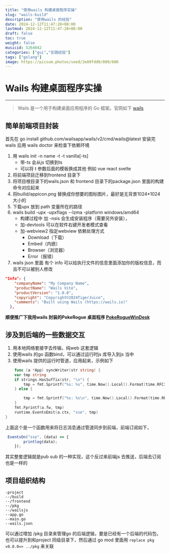 ```yaml
---
title: "使用wails 构建桌面程序实操"
slug: "wails-build"
description: "使用wails 的经验"
date: 2024-12-12T11:47:28+08:00
lastmod: 2024-12-12T11:47:28+08:00
draft: false
toc: true
weight: false
musicid: 5264842
categories: ["gui","实践经验"]
tags: ["golang"]
image: https://picsum.photos/seed/2e89fdd0/800/600
---
```


# Wails 构建桌面程序实操
***********
> Wails 是一个用于构建桌面应用程序的 Go 框架。官网如下 [wails](https://wails.io/)

## 简单前端项目封装
首先在 go install github.com/wailsapp/wails/v2/cmd/wails@latest 安装完wails 后用 wails doctor 来检查下依赖环境
1. 用 wails init -n name -t  -t vanilla[-ts]    
   -  带-ts 会从js 切换到ts
   -  可以将 t 参数后面的模板换成其他 例如 vue react svelte
2. 将前端项目迁移到frontend 目录下
3. 将项目根目录下的wails.json 和 frontend 目录下的package.json 里面的构建命令对应起来
4. 将builid/appicon.png 替换成你想要的图标图片，最好是无背景1024*1024 大小的
5. 下载upx 放到 path 变量所在的路径
6. wails build  -upx -upxflags  --lzma -platform windows/amd64   
   - 构建过程中 加 -nsis 会生成安装程序（需要另外安装），
   - 加-devtools 可以在软件右键开发者模式查看
   - 加-webview2 指定webview 依赖处理方式
     - Download（下载）
     - Embed（内嵌）
     - Browser（浏览器）
     - Error（报错）
7. wails json 里面 有个 info 可以给执行文件的信息里面添加你的版权信息，而且不可以被别人修改
```json
"Info": {
    "companyName": "My Company Name",
    "productName": "Wails Vite",
    "productVersion": "1.0.0",
    "copyright": "Copyright©2024TigerJuice",
    "comments": "Built using Wails (https://wails.io)"
  },
```
**顺便推广下我用wails 封装的PokeRogue 桌面程序  [PokeRogueWinDesk](https://github.com/daidaiJ/PokeRogueWinDesk)**
## 涉及到后端的一些数据交互
1. 用本地网络套接字去传输，纯web 这套逻辑
2. 使用wails 的go 函数bind，可以通过运行时js 库导入到js 当中 
3. 使用wails 提供的运行时管道，应用起来，示例如下
```go
    func (a *App) syncWriter(str string) {
	var tmp string
	if strings.HasSuffix(str, "\n") {
		tmp = fmt.Sprintf("%s: %s", time.Now().Local().Format(time.RFC3339), str)
	} else {

		tmp = fmt.Sprintf("%s: %s\n", time.Now().Local().Format(time.RFC3339), str)
	}
	fmt.Fprintf(a.fw, tmp)
	runtime.EventsEmit(a.ctx, "sse", tmp)
}
```
上面这个是一个函数用来将日志消息通过管道同步到前端，前端订阅如下，
```js
 EventsOn("sse", (data) => {
        printlog(data);
    });
```
其实整套逻辑就是pub sub 的一种实现，这个反过来前端js 去推送，后端去订阅也是一样的
## 项目组织结构
```text
-project
--/build
--/frontend
--/pkg 
--/wailsjs
--app.go
--main.go
--wails.json
```

可以通过增加 /pkg 目录来管理go 的后端逻辑，要是已经有一个后端的代码包，也可以提升到和project 同级目录下，然后通过 go mod 里面用 `replace pkg v0.0.0=> ../pkg` 来关联
